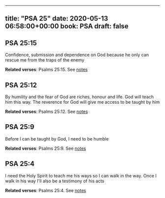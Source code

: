 
---
title: "PSA 25"
date: 2020-05-13 06:58:00+00:00
book: PSA
draft: false
---

## PSA 25:15

Confidence, submission and dependence on God because he only can rescue me from the traps of the enemy

**Related verses**: Psalms 25:15. See [notes](https://my.bible.com/notes/3428399600762610195)


## PSA 25:12

By humility and the fear of God are riches, honour and life. God will teach him this way. The reverence for God will give me access to be taught by him

**Related verses**: Psalms 25:12. See [notes](https://my.bible.com/notes/3428368782233165991)


## PSA 25:9

Before I can be taught by God, I need to be humble

**Related verses**: Psalms 25:9. See [notes](https://my.bible.com/notes/3428367007379873942)


## PSA 25:4

I need the Holy Spirit to teach me his ways so I can walk in the way. Once I walk in his way I'll also be a testimony of his acts

**Related verses**: Psalms 25:4. See [notes](https://my.bible.com/notes/3428365937085767818)

